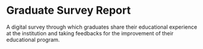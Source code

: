 # Graduate Survey Report
A digital survey through which graduates share their educational experience at the institution and taking feedbacks for the improvement of their educational program. 
